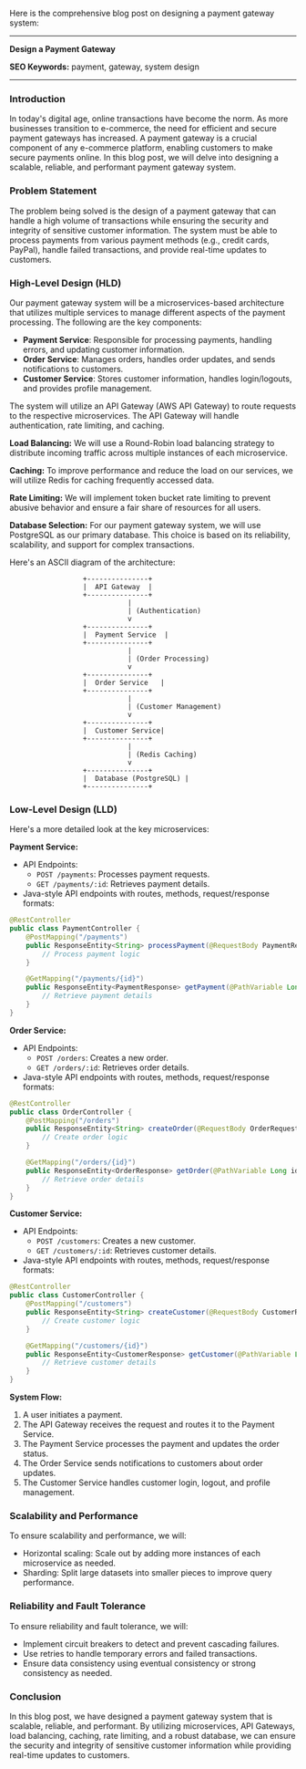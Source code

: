 Here is the comprehensive blog post on designing a payment gateway system:

---

**Design a Payment Gateway**

**SEO Keywords:** payment, gateway, system design

---

### **Introduction**

In today's digital age, online transactions have become the norm. As more businesses transition to e-commerce, the need for efficient and secure payment gateways has increased. A payment gateway is a crucial component of any e-commerce platform, enabling customers to make secure payments online. In this blog post, we will delve into designing a scalable, reliable, and performant payment gateway system.

### **Problem Statement**

The problem being solved is the design of a payment gateway that can handle a high volume of transactions while ensuring the security and integrity of sensitive customer information. The system must be able to process payments from various payment methods (e.g., credit cards, PayPal), handle failed transactions, and provide real-time updates to customers.

### **High-Level Design (HLD)**

Our payment gateway system will be a microservices-based architecture that utilizes multiple services to manage different aspects of the payment processing. The following are the key components:

* **Payment Service**: Responsible for processing payments, handling errors, and updating customer information.
* **Order Service**: Manages orders, handles order updates, and sends notifications to customers.
* **Customer Service**: Stores customer information, handles login/logouts, and provides profile management.

The system will utilize an API Gateway (AWS API Gateway) to route requests to the respective microservices. The API Gateway will handle authentication, rate limiting, and caching.

**Load Balancing:**
We will use a Round-Robin load balancing strategy to distribute incoming traffic across multiple instances of each microservice.

**Caching:**
To improve performance and reduce the load on our services, we will utilize Redis for caching frequently accessed data.

**Rate Limiting:**
We will implement token bucket rate limiting to prevent abusive behavior and ensure a fair share of resources for all users.

**Database Selection:**
For our payment gateway system, we will use PostgreSQL as our primary database. This choice is based on its reliability, scalability, and support for complex transactions.

Here's an ASCII diagram of the architecture:
```
                  +---------------+
                  |  API Gateway  |
                  +---------------+
                             |
                             | (Authentication)
                             v
                  +---------------+
                  |  Payment Service  |
                  +---------------+
                             |
                             | (Order Processing)
                             v
                  +---------------+
                  |  Order Service   |
                  +---------------+
                             |
                             | (Customer Management)
                             v
                  +---------------+
                  |  Customer Service|
                  +---------------+
                             |
                             | (Redis Caching)
                             v
                  +---------------+
                  |  Database (PostgreSQL) |
                  +---------------+
```
### **Low-Level Design (LLD)**

Here's a more detailed look at the key microservices:

**Payment Service:**

* API Endpoints:
	+ `POST /payments`: Processes payment requests.
	+ `GET /payments/:id`: Retrieves payment details.
* Java-style API endpoints with routes, methods, request/response formats:
```java
@RestController
public class PaymentController {
    @PostMapping("/payments")
    public ResponseEntity<String> processPayment(@RequestBody PaymentRequest request) {
        // Process payment logic
    }

    @GetMapping("/payments/{id}")
    public ResponseEntity<PaymentResponse> getPayment(@PathVariable Long id) {
        // Retrieve payment details
    }
}
```
**Order Service:**

* API Endpoints:
	+ `POST /orders`: Creates a new order.
	+ `GET /orders/:id`: Retrieves order details.
* Java-style API endpoints with routes, methods, request/response formats:
```java
@RestController
public class OrderController {
    @PostMapping("/orders")
    public ResponseEntity<String> createOrder(@RequestBody OrderRequest request) {
        // Create order logic
    }

    @GetMapping("/orders/{id}")
    public ResponseEntity<OrderResponse> getOrder(@PathVariable Long id) {
        // Retrieve order details
    }
}
```
**Customer Service:**

* API Endpoints:
	+ `POST /customers`: Creates a new customer.
	+ `GET /customers/:id`: Retrieves customer details.
* Java-style API endpoints with routes, methods, request/response formats:
```java
@RestController
public class CustomerController {
    @PostMapping("/customers")
    public ResponseEntity<String> createCustomer(@RequestBody CustomerRequest request) {
        // Create customer logic
    }

    @GetMapping("/customers/{id}")
    public ResponseEntity<CustomerResponse> getCustomer(@PathVariable Long id) {
        // Retrieve customer details
    }
}
```
**System Flow:**

1. A user initiates a payment.
2. The API Gateway receives the request and routes it to the Payment Service.
3. The Payment Service processes the payment and updates the order status.
4. The Order Service sends notifications to customers about order updates.
5. The Customer Service handles customer login, logout, and profile management.

### **Scalability and Performance**

To ensure scalability and performance, we will:

* Horizontal scaling: Scale out by adding more instances of each microservice as needed.
* Sharding: Split large datasets into smaller pieces to improve query performance.

### **Reliability and Fault Tolerance**

To ensure reliability and fault tolerance, we will:

* Implement circuit breakers to detect and prevent cascading failures.
* Use retries to handle temporary errors and failed transactions.
* Ensure data consistency using eventual consistency or strong consistency as needed.

### **Conclusion**

In this blog post, we have designed a payment gateway system that is scalable, reliable, and performant. By utilizing microservices, API Gateways, load balancing, caching, rate limiting, and a robust database, we can ensure the security and integrity of sensitive customer information while providing real-time updates to customers.